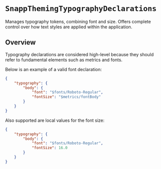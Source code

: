 # ``SnappThemingTypographyDeclarations``

Manages typography tokens, combining font and size. Offers complete control over how text styles are applied within the application.

## Overview

Typography declarations are considered high-level because they should refer to fundamental elements such as metrics and fonts.

Below is an example of a valid font declaration:

```json
{
    "typography": {
        "body": {
            "font": "$fonts/Roboto-Regular",
            "fontSize": "$metrics/fontBody"
        }
    }
}
```

Also supported are local values for the font size:

```json
{
    "typography": {
        "body": {
            "font": "$fonts/Roboto-Regular",
            "fontSize": 16.0
        }
    }
}
```
